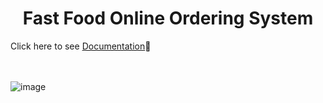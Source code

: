 <h1 align="center"> Fast Food Online Ordering System </h1>

Click here to see [Documentation](Documentation.pdf)👀

<br></br>
![image](https://github.com/shiinamars/fast-food-ordering-website/assets/83209654/41ecb91b-76b0-4871-9993-a2c551f2f9b3)
